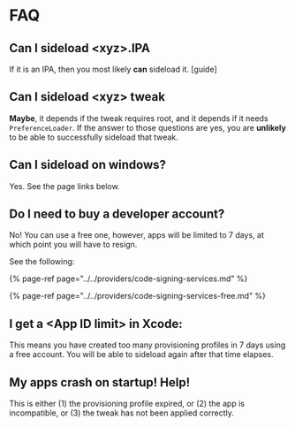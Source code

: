 # FAQ

## Can I sideload &lt;xyz&gt;.IPA

If it is an IPA, then you most likely **can** sideload it. \[guide\]

## Can I sideload &lt;xyz&gt; tweak

**Maybe**, it depends if the tweak requires root, and it depends if it needs `PreferenceLoader`. If the answer to those questions are yes, you are **unlikely** to be able to successfully sideload that tweak.

## Can I sideload on windows?

Yes. See the page links below.

## Do I need to buy a developer account?

No! You can use a free one, however, apps will be limited to 7 days, at which point you will have to resign.

See the following:

{% page-ref page="../../providers/code-signing-services.md" %}

{% page-ref page="../../providers/code-signing-services-free.md" %}

## I get a &lt;App ID limit&gt; in Xcode:

This means you have created too many provisioning profiles in 7 days using a free account. You will be able to sideload again after that time elapses.

## My apps crash on startup! Help!

This is either \(1\) the provisioning profile expired, or \(2\) the app is incompatible, or \(3\) the tweak has not been applied correctly.

